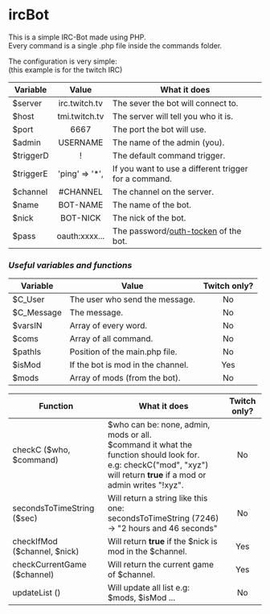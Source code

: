 # ircBot

This is a simple IRC-Bot made using PHP.  
Every command is a single .php file inside the commands folder.  

The configuration is very simple:  
(this example is for the twitch IRC)

| Variable  | Value         | What it does                                      |
|-----------|:-------------:|---------------------------------------------------|
| $server   | irc.twitch.tv | The sever the bot will connect to.                |
| $host     | tmi.twitch.tv | The server will tell you who it is.               |
| $port     | 6667          | The port the bot will use.                        |
| $admin    | USERNAME      | The name of the admin (you).                      |
| $triggerD | !             | The default command trigger.                      |
| $triggerE | 'ping' => '*',| If you want to use a different trigger for a command.|
| $channel  | #CHANNEL      | The channel on the server.                        |
| $name     | BOT-NAME      | The name of the bot.                              |
| $nick     | BOT-NICK      | The nick of the bot.                              |
| $pass     | oauth:xxxx... | The password/[outh-tocken](http://twitchapps.com/tmi/) of the bot.|

### *Useful variables and functions*

| Variable   | Value                            | Twitch only? |
|------------|----------------------------------|:------------:|
| $C_User    | The user who send the message.   |       No     |
| $C_Message | The message.                     |       No     |
| $varsIN    | Array of every word.             |       No     |
| $coms      | Array of all command.            |       No     |
| $pathIs    | Position of the main.php file.   |       No     |
| $isMod     | If the bot is mod in the channel.|       Yes    |
| $mods      | Array of mods (from the bot).    |       No     |

| Function               | What it does | Twitch only? |
|------------------------|--------------|:------------:|
| checkC ($who, $command)| $who can be: none, admin, mods or all.<br>  $command it what the function should look for.<br> e.g: checkC("mod", "xyz") will return **true** if a mod or admin writes "!xyz".| No |
| secondsToTimeString ($sec) | Will return a string like this one:<br> secondsToTimeString (7246) -> "2 hours and 46 seconds"| No |
| checkIfMod ($channel, $nick) | Will return **true** if the $nick is mod in the $channel. | Yes |
| checkCurrentGame ($channel)  | Will return the current game of $channel. | Yes |
| updateList () | Will update all list e.g: $mods, $isMod ... | No |
